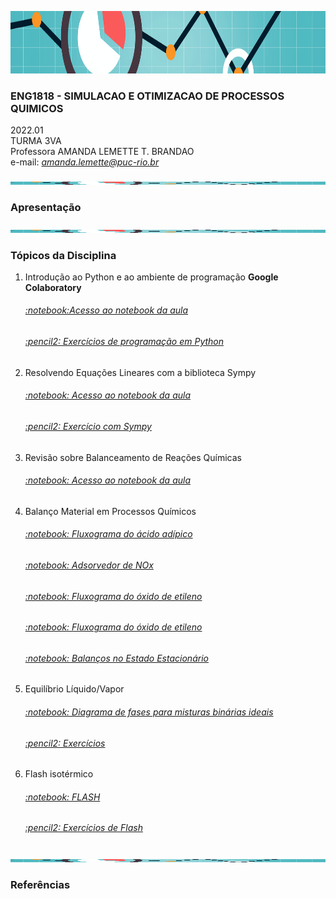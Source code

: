 
<p align="center">
<img src="https://github.com/amandalemette/ENG1818/blob/5a2a8ae2c6d70dfdadac589ef29561218447d37b/Imagens/im.png?raw=true" width=3000 height=100 />
</p>

### ENG1818 - SIMULACAO E OTIMIZACAO DE PROCESSOS QUIMICOS 
2022.01<br/>
TURMA 3VA<br/>
Professora AMANDA LEMETTE T. BRANDAO<br/>
e-mail: *amanda.lemette@puc-rio.br*

<p align="center">
<img src="https://github.com/amandalemette/ENG1818/blob/5a2a8ae2c6d70dfdadac589ef29561218447d37b/Imagens/im.png?raw=true" width=3000 height=5 />
</p>

### Apresentação


<p align="center">
<img src="https://github.com/amandalemette/ENG1818/blob/5a2a8ae2c6d70dfdadac589ef29561218447d37b/Imagens/im.png?raw=true" width=3000 height=5 />
</p>

### Tópicos da Disciplina

1. Introdução ao Python e ao ambiente de programação **Google Colaboratory** 

    <h6 id="aula1.1"><a href="https://bit.ly/3tGZpY7">:notebook:Acesso ao notebook da aula  </a></h6>

    <h6 id="aula1.2"><a href="https://github.com/amandalemette/ENG1818/blob/2fd10a47da971f6c7748eb5500992dece88f39a0/Turma_2022.01/Exercicios_Python.ipynb">:pencil2: Exercícios de programação em Python  </a></h6>

2. Resolvendo Equações Lineares com a biblioteca Sympy

    <h6 id="aula2.1"><a href="https://github.com/amandalemette/ENG1818/blob/77b0c00dd6f4e4b825221bc26d90030e5ee665ed/Turma_2022.01/ResolvendoEqLinearescomSympy.ipynb">:notebook: Acesso ao notebook da aula</a></h6>
    
    <h6 id="aula2.2"><a href="https://github.com/amandalemette/ENG1818/blob/0a1de8469f9ffbb3af91f16762b21cf899d6a8e9/Turma_2022.01/ListaSympy.ipynb">:pencil2: Exercício com Sympy</a></h6>

3. Revisão sobre Balanceamento de Reações Químicas
    <h6 id="aula3.1"><a href="https://github.com/amandalemette/ENG1818/blob/061ee471c2e5b0cddb895502151207e506a7d050/Turma_2022.01/BalanceandoReacoes.ipynb">:notebook: Acesso ao notebook da aula</a></h6>

4. Balanço Material em Processos Químicos

    <h6 id="aula4.1"><a href="https://github.com/amandalemette/ENG1818/blob/c3d81e82b61e6935c430c3d0b6086b2c095f59d1/Turma_2022.01/AcAdipico.ipynb">:notebook: Fluxograma do ácido adípico</a></h6>
    
    <h6 id="aula4.2"><a href="https://github.com/amandalemette/ENG1818/blob/acd61e6077b84bdc4d596e5e73630871a66754a9/Turma_2022.01/AdsorvedorNOx.ipynb">:notebook: Adsorvedor de NOx</a></h6>
    
    <h6 id="aula4.3"><a href="https://github.com/amandalemette/ENG1818/blob/681adb3ba2bccb0714968f8feea1e2b1e24fa732/Turma_2022.01/FluxogOxidoEtileno.ipynb">:notebook: Fluxograma do óxido de etileno</a></h6>
    
    <h6 id="aula4.3"><a href="https://github.com/amandalemette/ENG1818/blob/681adb3ba2bccb0714968f8feea1e2b1e24fa732/Turma_2022.01/FluxogOxidoEtileno.ipynb">:notebook: Fluxograma do óxido de etileno</a></h6>
    
    <h6 id="aula4.4"><a href="https://github.com/amandalemette/ENG1818/blob/a2901516dfb54aa973c34bf934bf0537876f300e/Turma_2022.01/Equacoes_Balanco_Fundamentais.ipynb">:notebook: Balanços no Estado Estacionário </a></h6>
    
5. Equilíbrio Líquido/Vapor

    <h6 id="aula5.1"><a href="https://github.com/amandalemette/ENG1818/blob/49915ed27fe4af0d35cc467cbccec8e64b19d0a7/Turma_2022.01/DiagramaFases.ipynb">:notebook: Diagrama de fases para misturas binárias ideais </a></h6>
    
    <h6 id="aula5.2"><a href="https://github.com/amandalemette/ENG1818/blob/33350af6930d674765bfe38e4583d505fb3ecea2/Turma_2022.01/Lista_DiagramaFases.ipynb">:pencil2:  Exercícios </a></h6>

6. Flash isotérmico

    <h6 id="aula6.1"><a href="https://github.com/amandalemette/ENG1818/blob/e4b590863e73d21992210f57c37f2e683f7b69d0/Turma_2022.01/PB_PORV_Flash.ipynb">:notebook: FLASH </a></h6>
    
    <h6 id="aula6.2"><a href="https://github.com/amandalemette/ENG1818/blob/71d4975423ab0e0bef80b23f6a016166caa35f74/Turma_2022.01/Lista_Flash.ipynb">:pencil2:  Exercícios de Flash </a></h6>

<p align="center">
<img src="https://github.com/amandalemette/ENG1818/blob/5a2a8ae2c6d70dfdadac589ef29561218447d37b/Imagens/im.png?raw=true" width=3000 height=5 />
</p>


### Referências

